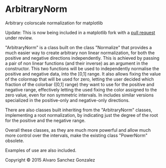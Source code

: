 # ArbitraryNorm

Arbitrary colorscale normalization for matplotlib

Update: This is now being included in a matplotlib fork with a [pull request](https://github.com/matplotlib/matplotlib/pull/7294) under review.

"ArbitraryNorm" is a class built on the class "Normalize" that provides a much easier way to create arbitrary non linear normalization, for both the positive and negative directions independently. This is achieved by passing a pair of non linear functions (and their inverse) as an argument in the constructor. This two functions will be used to independently normalise the positive and negative data, into the [0,1] range. It also allows fixing the value of the colormap that will be used for zero, letting the user decided which fraction of the colorbar ([0,1] range) they want to use for the positive and negative range, effectively letting the used fixing the color assigned to the zero value, even for non symmetric intervals.
In includes similar versions specialized in the positive-only and negative-only directions.

There are also classes built inheriting from the "ArbitraryNorm" classes, implementing a root normalization, by indicating just the degree of the root for the positive and the negative range.

Overall these classes, as they are much more powerful and allow much more control over the intervals, make the existing class "PowerNorm" obsolete.

Examples of use are also included.

Copyright © 2015 Alvaro Sanchez Gonzalez
